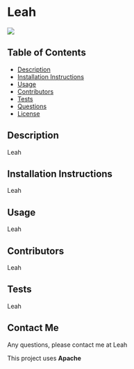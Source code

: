 
# **Leah**

![](https://img.shields.io/badge/license-Apache-green)

## **Table of Contents** 

  - [Description](#description)
  - [Installation Instructions](#installation)
  - [Usage](#usage)
  - [Contributors](#contributors)
  - [Tests](#tests)
  - [Questions](#questons)
  - [License](#license)

## **Description**
Leah

## Installation Instructions 
Leah

## **Usage** 
Leah

## **Contributors**
Leah

## **Tests** 
Leah

## **Contact Me**
  Any questions, please contact me at Leah

This project uses **Apache**
